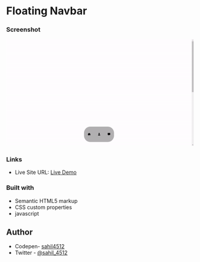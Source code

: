 # Floating Navbar

### Screenshot

![Solutions ScreenShot](./css/screenshot.gif)

### Links

- Live Site URL: [Live Demo](https://codepen.io/sahil4512/pen/oNpVbbo)

### Built with

- Semantic HTML5 markup
- CSS custom properties
- javascript

## Author

- Codepen- [sahil4512](https://codepen.io/sahil4512)
- Twitter - [@sahil_4512](https://www.twitter.com/sahil_4512)
